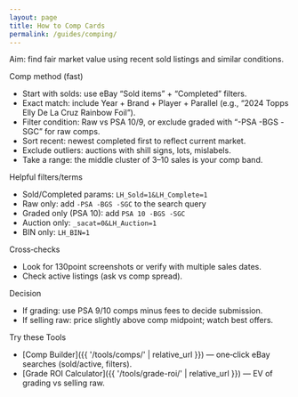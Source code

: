```yaml
---
layout: page
title: How to Comp Cards
permalink: /guides/comping/
---
```


Aim: find fair market value using recent sold listings and similar conditions.

Comp method (fast)
- Start with solds: use eBay “Sold items” + “Completed” filters.
- Exact match: include Year + Brand + Player + Parallel (e.g., “2024 Topps Elly De La Cruz Rainbow Foil”).
- Filter condition: Raw vs PSA 10/9, or exclude graded with “-PSA -BGS -SGC” for raw comps.
- Sort recent: newest completed first to reflect current market.
- Exclude outliers: auctions with shill signs, lots, mislabels.
- Take a range: the middle cluster of 3–10 sales is your comp band.

Helpful filters/terms
- Sold/Completed params: `LH_Sold=1&LH_Complete=1`
- Raw only: add `-PSA -BGS -SGC` to the search query
- Graded only (PSA 10): add `PSA 10 -BGS -SGC`
- Auction only: `_sacat=0&LH_Auction=1`
- BIN only: `LH_BIN=1`

Cross‑checks
- Look for 130point screenshots or verify with multiple sales dates.
- Check active listings (ask vs comp spread).

Decision
- If grading: use PSA 9/10 comps minus fees to decide submission.
- If selling raw: price slightly above comp midpoint; watch best offers.

Try these Tools
- [Comp Builder]({{ '/tools/comps/' | relative_url }}) — one‑click eBay searches (sold/active, filters).
- [Grade ROI Calculator]({{ '/tools/grade-roi/' | relative_url }}) — EV of grading vs selling raw.
